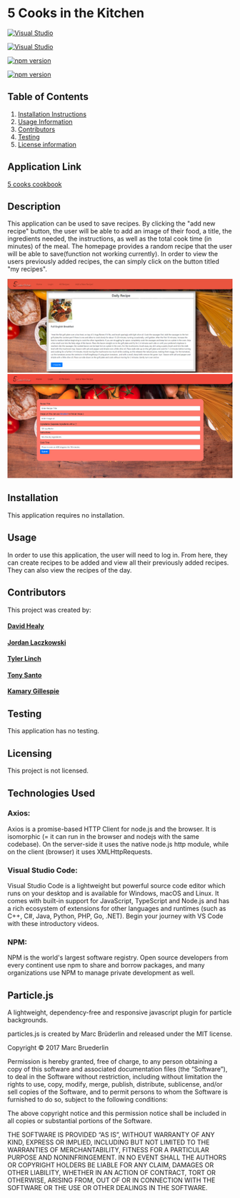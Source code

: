 # 5 Cooks in the Kitchen

[![Visual Studio](https://badgen.net/badge/icon/visualstudio?icon=visualstudio&label)](https://visualstudio.microsoft.com)

[![Visual Studio](https://img.shields.io/badge/axios-%5E0.18.0-green.svg)](https://www.npmjs.com/package/axios) 

[![npm version](https://img.shields.io/npm/v/axios-api-versioning.svg)](https://npmjs.org/package/axios-api-versioning) 

[![npm version](https://badges.frapsoft.com/os/mit/mit.svg?v=103)](https://www.npmjs.com/package/particlesjs/v/2.1.0#version-1x) 

## Table of Contents

1. [Installation Instructions](#installation)
2. [Usage Information](#usage)
3. [Contributors](#contributors)
4. [Testing](#testing)
5. [License information](#licensing)

## Application Link

[5 cooks cookbook](https://agile-shore-26692.herokuapp.com/)

## Description

This application can be used to save recipes. By clicking the "add new recipe" button, the user will be able to add an image of their food, a title, the ingredients needed, the instructions, as well as the total cook time (in minutes) of the meal. The homepage provides a random recipe that the user will be able to save(function not working currently). In order to view the users previously added recipes, the can simply click on the button titled "my recipes".

![Deployed Application Screenshot](public/images/localhost_3001_.png)
![Deployed Application Screenshot](public/images/app.png)

## Installation

This application requires no installation.

## Usage

In order to use this application, the user will need to log in. From here, they can create recipes to be added and view all their previously added recipes. They can also view the recipes of the day.

## Contributors

This project was created by:

#### [David Healy](https://github.com/dhealy83)

#### [Jordan Laczkowski](https://github.com/JordanLaczkowski)

#### [Tyler Linch](https://github.com/tjlinch)

#### [Tony Santo](https://github.com/tonymsanto)

#### [Kamary Gillespie](https://github.com/kamarygillespie43)

## Testing

This application has no testing.

## Licensing

This project is not licensed.

## Technologies Used

### Axios:

Axios is a promise-based HTTP Client for node.js and the browser. It is isomorphic (= it can run in the browser and nodejs with the same codebase). On the server-side it uses the native node.js http module, while on the client (browser) it uses XMLHttpRequests.

### Visual Studio Code:

Visual Studio Code is a lightweight but powerful source code editor which runs on your desktop and is available for Windows, macOS and Linux. It comes with built-in support for JavaScript, TypeScript and Node.js and has a rich ecosystem of extensions for other languages and runtimes (such as C++, C#, Java, Python, PHP, Go, .NET). Begin your journey with VS Code with these introductory videos.

### NPM:

NPM is the world's largest software registry. Open source developers from every continent use npm to share and borrow packages, and many organizations use NPM to manage private development as well.

## Particle.js

A lightweight, dependency-free and responsive javascript plugin for particle backgrounds.

particles.js is created by Marc Brüderlin and released under the MIT license.

Copyright © 2017 Marc Bruederlin

Permission is hereby granted, free of charge, to any person obtaining a copy
of this software and associated documentation files (the “Software”), to deal
in the Software without restriction, including without limitation the rights
to use, copy, modify, merge, publish, distribute, sublicense, and/or sell
copies of the Software, and to permit persons to whom the Software is
furnished to do so, subject to the following conditions:

The above copyright notice and this permission notice shall be included in
all copies or substantial portions of the Software.

THE SOFTWARE IS PROVIDED “AS IS”, WITHOUT WARRANTY OF ANY KIND, EXPRESS OR
IMPLIED, INCLUDING BUT NOT LIMITED TO THE WARRANTIES OF MERCHANTABILITY,
FITNESS FOR A PARTICULAR PURPOSE AND NONINFRINGEMENT. IN NO EVENT SHALL THE
AUTHORS OR COPYRIGHT HOLDERS BE LIABLE FOR ANY CLAIM, DAMAGES OR OTHER
LIABILITY, WHETHER IN AN ACTION OF CONTRACT, TORT OR OTHERWISE, ARISING FROM,
OUT OF OR IN CONNECTION WITH THE SOFTWARE OR THE USE OR OTHER DEALINGS IN
THE SOFTWARE.
